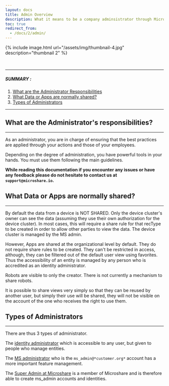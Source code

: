 ```yaml
---
layout: docs
title: Admin Overview
description: What it means to be a company adminsistrator through Microshare™
toc: true
redirect_from:
  - /docs/2/admin/
---
```








{% include image.html url="/assets/img/thumbnail-4.jpg" description="thumbnail 2" %}

<br>

---------------------------------------

##### SUMMARY : 

1. [What are the Administrator Responsibilities](./#1-what-are-the-administrators-responsibilities)
2. [What Data or Apps are normally shared?](./#2-what-data-or-apps-are-normally-shared)
3. [Types of Administrators](./#3-types-of-administrators)

---------------------------------------


## What are the Administrator's responsibilities?
---------------------------------------

As an administrator, you are in charge of ensuring that the best practices are applied through your actions and those of your employees. 

Depending on the degree of administration, you have powerful tools in your hands. You must use them following the main guidelines.

**While reading this documentation if you encounter any issues or have any feedback please do not hesitate to contact us at `support@microshare.io`.**


## What Data or Apps are normally shared?
---------------------------------------

By default the data from a device is NOT SHARED. Only the device cluster's owner can see the data (assuming they use their own authorization for the device cluster). In most cases, this will require a share rule for that recType to be created in order to allow other parties to view the data. The device cluster is managed by the MS admin.

However, Apps are shared at the organizational level by default. They do not require share rules to be created. They can't be restricted in access, although, they can be filtered out of the default user view using favorites. Thus the accessibility of an entity is managed by any person who is accredited as an identity administrator.

Robots are visible to only the creator. There is not currently a mechanism to share robots. 

It is possible to share views very simply so that they can be reused by another user, but simply their use will be shared, they will not be visible on the account of the one who receives the right to use them. 


## Types of Administrators
---------------------------------------

There are thus 3 types of administrator. 

The [identity administrator](../identity-admin) which is accessible to any user, but given to people who manage entities. 

The [MS administrator](../ms-admin) who is the `ms_admin@*customer.org*` account has a more important feature management.

The [Super Admin at Microshare](../super-admin) is a member of Microshare and is therefore able to create ms_admin accounts and identities. 


